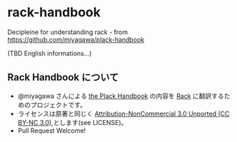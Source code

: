rack-handbook
=============

Decipleine for understanding rack - from https://github.com/miyagawa/plack-handbook

(TBD English informations...)


## Rack Handbook について

* @miyagawa さんによる [the Plack Handbook](http://handbook.plackperl.org/) の内容を [Rack](http://rack.rubyforge.org/) に翻訳するためのプロジェクトです。
* ライセンスは原著と同じく [Attribution-NonCommercial 3.0 Unported (CC BY-NC 3.0) ](creativecommons.org/licenses/by-nc/3.0/) とします(see LICENSE)。
* Pull Request Welcome!
